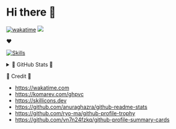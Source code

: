 # Hi there 👋

[![wakatime](https://wakatime.com/badge/user/0886b42a-4c7d-42e0-92b3-23c9cedc9ce1.svg)](https://wakatime.com/@0886b42a-4c7d-42e0-92b3-23c9cedc9ce1)
<img src="https://komarev.com/ghpvc/?username=yuto-kimura-g" />

:heart:

[![Skills](https://skillicons.dev/icons?i=py,rust,react,kubernetes,vim,vscode,ubuntu,apple&theme=light)](https://skillicons.dev)

<details>
  <summary>🌱 GitHub Stats 🌱</summary>
  <div align=center>
    <img alt="stats" src="https://github-readme-stats.vercel.app/api?username=yuto-kimura-g&show_icons=true&number_format=long" />
    <img alt="top-lang" src="https://github-readme-stats.vercel.app/api/top-langs/?username=yuto-kimura-g&layout=compact&langs_count=10&card_width=400" />
    <img alt="trophy" src="https://github-profile-trophy.vercel.app/?username=yuto-kimura-g&column=5&margin-w=15&margin-h=5" />
    <img alt="stats" src="http://github-profile-summary-cards.vercel.app/api/cards/profile-details?username=yuto-kimura-g&theme=github" />
  </div>
</details>

:link: Credit :link:
- https://wakatime.com
- https://komarev.com/ghpvc
- https://skillicons.dev
- https://github.com/anuraghazra/github-readme-stats
- https://github.com/ryo-ma/github-profile-trophy
- https://github.com/vn7n24fzkq/github-profile-summary-cards

<!--
### Hi there 👋

**yuto-kimura-g** is a ✨ _special_ ✨ repository because its `README.md` (this file) appears on your GitHub profile.

Here are some ideas to get you started:

- 🔭 I’m currently working on ...
- 🌱 I’m currently learning ...
- 👯 I’m looking to collaborate on ...
- 🤔 I’m looking for help with ...
- 💬 Ask me about ...
- 📫 How to reach me: ...
- 😄 Pronouns: ...
- ⚡ Fun fact: ...
-->
